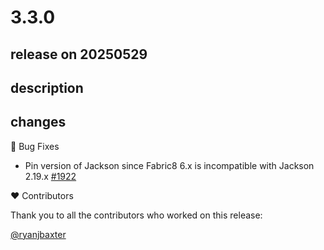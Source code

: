 # 3.3.0

## release on 20250529
## description
## changes
🐞 Bug Fixes

* Pin version of Jackson since Fabric8 6.x is incompatible with Jackson 2.19.x <a href="https://github.com/spring-cloud/spring-cloud-kubernetes/pull/1922" data-hovercard-type="pull_request" data-hovercard-url="/spring-cloud/spring-cloud-kubernetes/pull/1922/hovercard">#1922</a>

❤️ Contributors

Thank you to all the contributors who worked on this release:

<a class="user-mention notranslate" data-hovercard-type="user" data-hovercard-url="/users/ryanjbaxter/hovercard" data-octo-click="hovercard-link-click" data-octo-dimensions="link_type:self" href="https://github.com/ryanjbaxter">@ryanjbaxter</a>

